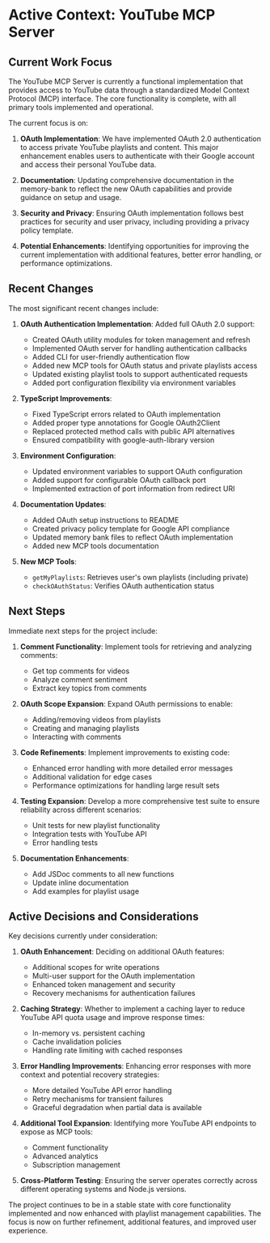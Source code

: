 # Active Context: YouTube MCP Server

## Current Work Focus

The YouTube MCP Server is currently a functional implementation that provides access to YouTube data through a standardized Model Context Protocol (MCP) interface. The core functionality is complete, with all primary tools implemented and operational.

The current focus is on:

1. **OAuth Implementation**: We have implemented OAuth 2.0 authentication to access private YouTube playlists and content. This major enhancement enables users to authenticate with their Google account and access their personal YouTube data.

2. **Documentation**: Updating comprehensive documentation in the memory-bank to reflect the new OAuth capabilities and provide guidance on setup and usage.

3. **Security and Privacy**: Ensuring OAuth implementation follows best practices for security and user privacy, including providing a privacy policy template.

4. **Potential Enhancements**: Identifying opportunities for improving the current implementation with additional features, better error handling, or performance optimizations.

## Recent Changes

The most significant recent changes include:

1. **OAuth Authentication Implementation**: Added full OAuth 2.0 support:
   - Created OAuth utility modules for token management and refresh
   - Implemented OAuth server for handling authentication callbacks
   - Added CLI for user-friendly authentication flow
   - Added new MCP tools for OAuth status and private playlists access
   - Updated existing playlist tools to support authenticated requests
   - Added port configuration flexibility via environment variables

2. **TypeScript Improvements**:
   - Fixed TypeScript errors related to OAuth implementation
   - Added proper type annotations for Google OAuth2Client
   - Replaced protected method calls with public API alternatives
   - Ensured compatibility with google-auth-library version

3. **Environment Configuration**:
   - Updated environment variables to support OAuth configuration
   - Added support for configurable OAuth callback port
   - Implemented extraction of port information from redirect URI

4. **Documentation Updates**:
   - Added OAuth setup instructions to README
   - Created privacy policy template for Google API compliance
   - Updated memory bank files to reflect OAuth implementation
   - Added new MCP tools documentation

5. **New MCP Tools**:
   - `getMyPlaylists`: Retrieves user's own playlists (including private)
   - `checkOAuthStatus`: Verifies OAuth authentication status

## Next Steps

Immediate next steps for the project include:

1. **Comment Functionality**: Implement tools for retrieving and analyzing comments:
   - Get top comments for videos
   - Analyze comment sentiment
   - Extract key topics from comments

2. **OAuth Scope Expansion**: Expand OAuth permissions to enable:
   - Adding/removing videos from playlists
   - Creating and managing playlists
   - Interacting with comments

3. **Code Refinements**: Implement improvements to existing code:
   - Enhanced error handling with more detailed error messages
   - Additional validation for edge cases
   - Performance optimizations for handling large result sets

4. **Testing Expansion**: Develop a more comprehensive test suite to ensure reliability across different scenarios:
   - Unit tests for new playlist functionality
   - Integration tests with YouTube API
   - Error handling tests

5. **Documentation Enhancements**: 
   - Add JSDoc comments to all new functions
   - Update inline documentation
   - Add examples for playlist usage

## Active Decisions and Considerations

Key decisions currently under consideration:

1. **OAuth Enhancement**: Deciding on additional OAuth features:
   - Additional scopes for write operations
   - Multi-user support for the OAuth implementation
   - Enhanced token management and security
   - Recovery mechanisms for authentication failures

2. **Caching Strategy**: Whether to implement a caching layer to reduce YouTube API quota usage and improve response times:
   - In-memory vs. persistent caching
   - Cache invalidation policies
   - Handling rate limiting with cached responses

3. **Error Handling Improvements**: Enhancing error responses with more context and potential recovery strategies:
   - More detailed YouTube API error handling
   - Retry mechanisms for transient failures
   - Graceful degradation when partial data is available

4. **Additional Tool Expansion**: Identifying more YouTube API endpoints to expose as MCP tools:
   - Comment functionality
   - Advanced analytics
   - Subscription management

5. **Cross-Platform Testing**: Ensuring the server operates correctly across different operating systems and Node.js versions.

The project continues to be in a stable state with core functionality implemented and now enhanced with playlist management capabilities. The focus is now on further refinement, additional features, and improved user experience.
